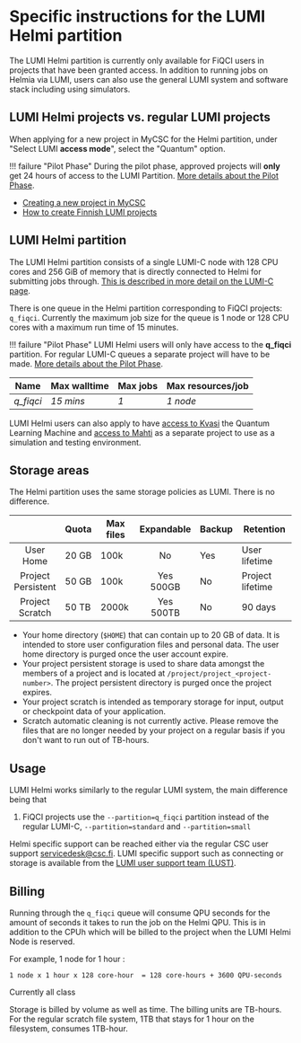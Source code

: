 # Specific instructions for the LUMI Helmi partition


The LUMI Helmi partition is currently only available for FiQCI users in projects that have been granted access. In addition to running jobs on Helmia via LUMI, users can also use the general LUMI system and software stack including using simulators. 



## LUMI Helmi projects vs. regular LUMI projects

When applying for a new project in MyCSC for the Helmi partition, under "Select LUMI **access mode**", select the "Quantum" option. 

<!-- Maybe insert image here? -->

!!! failure "Pilot Phase"
	During the pilot phase, approved projects will **only** get 24 hours of access to the LUMI Partition.
	[More details about the Pilot Phase](../lumi-helmi-pilot-phase). 

* [Creating a new project in MyCSC](../how-to-create-new-project)
* [How to create Finnish LUMI projects](../how-to-create-new-project/#how-to-create-finnish-lumi-projects)


<!-- ===
* Can a Quantum project use the Helmi partition AND LUMI-C partition for example?
* What about other LUMI Partitions? E.g they want to use Jupyter-notebook LUMI-D?
* Integration with Kvasi or just mention Kvasi?  -->



## LUMI Helmi partition

The LUMI Helmi partition consists of a single LUMI-C node with 128 CPU cores and 256 GiB of memory that is directly connected to Helmi for submitting jobs through. [This is described in more detail on the LUMI-C page](https://docs.lumi-supercomputer.eu/computing/systems/lumic/). 
<!-- 
* Can this node make use of Classical HPC pre processing or just for submitting jobs to Helmi?  -->

There is one queue in the Helmi partition corresponding to FiQCI projects: `q_fiqci`. Currently the maximum job size for the queue is 1 node or 128 CPU cores with a maximum run time of 15 minutes. 

!!! failure "Pilot Phase"
	LUMI Helmi users will only have access to the **q_fiqci** partition. For regular LUMI-C queues a separate project will have to be made. 
	[More details about the Pilot Phase](../lumi-helmi-pilot-phase). 



<!-- The debug, small and largemem partitions are available for allocation by resources. This means that you can request a sub-node allocation: you can request only part of the resources (cores and memory) available on the compute node. This also means that your job may share the node with other jobs. -->


| Name     | Max walltime | Max jobs          | Max resources/job  |
| -------- | ------------ | ----------------- | ------------------ |
| _q_fiqci_| _15 mins_    |   _1_             | _1 node_           |


LUMI Helmi users can also apply to have [access to Kvasi](../../computing/kvasi/) the Quantum Learning Machine and [access to Mahti](../../computing/mahti/) as a separate project to use as a simulation and testing environment. 

<!-- Currently this is accessible directly through direct connection to Kvasi, however, this will soon be integrated with LUMI.  -->

## Storage areas

The Helmi partition uses the same storage policies as LUMI. There is no difference. 

|                       | Quota | Max files | Expandable   | Backup | Retention        |
|:---------------------:|-------|-----------|:------------:|--------|------------------|
| User<br>Home          | 20 GB | 100k      | No           | Yes    | User lifetime    |
| Project<br>Persistent | 50 GB | 100k      | Yes<br>500GB | No     | Project lifetime |
| Project<br>Scratch    | 50 TB | 2000k     | Yes<br>500TB | No     | 90 days          |

* Your home directory (`$HOME`) that can contain up to 20 GB of data. It is intended to store user configuration files and personal data. The user home directory is purged once the user account expire.
* Your project persistent storage is used to share data amongst the members of a project and is located at `/project/project_<project-number>`. The project persistent directory is purged once the project expires.
* Your project scratch is intended as temporary storage for input, output or checkpoint data of your application. 
* Scratch automatic cleaning is not currently active. Please remove the files that are no longer needed by your project on a regular basis if you don't want to run out of TB-hours.

<!-- * Is there going to be a global quota? Add here if yes
* Cleaning of unsued files policy on LUMI? Add here relevant info
* LUMI-P? -->

## Usage

<!-- * Will helmi users have specific LUMI login nodes? If yes add here -->

LUMI Helmi works similarly to the regular LUMI system, the main difference being that 

1. FiQCI projects use the `--partition=q_fiqci` partition instead of the regular LUMI-C, `--partition=standard` and `--partition=small`


Helmi specific support can be reached either via the regular CSC user support [servicedesk@csc.fi](mailto:servicedesk@csc.fi). LUMI specific support such as connecting or storage is available from the [LUMI user support team (LUST)](https://lumi-supercomputer.eu/user-support/need-help/account/).

## Billing

<!-- On LUMI a project is allocated CPU-core-hours for computing and TB-hours for storage. This is different from Puhti and Mahti where Billing Units (BUs) are used and consist of CPU-core-hours and TB-hours as well as other factors. 

In the standard partition the entire node will always be allocated. In practice, 128 core-hours are billed for every allocated node and per hour even if your job has requested less than 128 cores per node.

For example, 16 nodes for 12 hours: 

```
16 nodes x 12 hours x 128 core-hour = 24576 core-hours
```

In the small partition you are billed per allocated core or if you are 
above a certain threshold per chunk of 2GB of memory. Here is the formula that 
is used for billing:

```
corehours = max(ncore, ceil(mem/2GB)) x time
``` -->

Running through the `q_fiqci` queue will consume QPU seconds for the amount of seconds it takes to run the job on the Helmi QPU. This is in addition to the CPUh which will be billed to the project when the LUMI Helmi Node is reserved. 


For example, 1 node for 1 hour : 

```
1 node x 1 hour x 128 core-hour  = 128 core-hours + 3600 QPU-seconds
```

Currently all class


<!-- BU equation -->

Storage is billed by volume as well as time. The billing units are TB-hours. For the regular scratch file system, 1TB that stays for 1 hour on the filesystem, consumes 1TB-hour.

